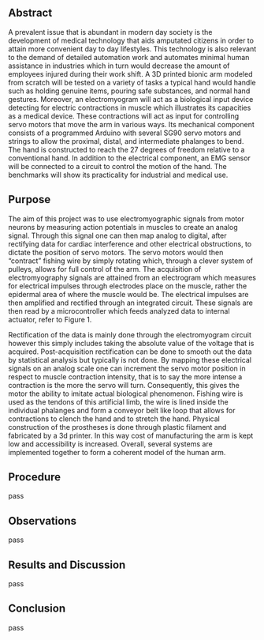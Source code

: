 <h2>Abstract</h2>
<p>A prevalent issue that is abundant in modern day society is the development of medical technology that aids amputated citizens in order to attain more convenient day to day lifestyles. This technology is also relevant to the demand of detailed automation work and automates minimal human assistance in industries which in turn would decrease the amount of employees injured during their work shift. A 3D printed bionic arm modeled from scratch will be tested on a variety of tasks a typical hand would handle such as holding genuine items, pouring safe substances, and normal hand gestures. Moreover, an electromyogram will act as a biological input device detecting for electric contractions in muscle which illustrates its capacities as a medical device. These contractions will act as input for controlling servo motors that move the arm in various ways. Its mechanical component consists of a programmed Arduino with several SG90 servo motors and strings to allow the proximal, distal, and intermediate phalanges to bend. The hand is constructed to reach the 27 degrees of freedom relative to a conventional hand. In addition to the electrical component, an EMG sensor will be connected to a circuit to control the motion of the hand. The benchmarks will show its practicality for industrial and medical use.
</p>
<h2>Purpose</h2>
<p>The aim of this project was to use electromyographic signals from motor neurons by measuring action potentials in muscles to create an analog signal. Through this signal one can then map analog to digital, after rectifying data for cardiac interference and other electrical obstructions, to dictate the position of servo motors. The servo motors would then “contract” fishing wire by simply rotating which, through a clever system of pulleys, allows for full control of the arm. The acquisition of electromyography signals are attained from an electrogram which measures for electrical impulses through electrodes place on the muscle, rather the epidermal area of where the muscle would be. The electrical impulses are then amplified and rectified through an integrated circuit. These signals are then read by a microcontroller which feeds analyzed data to internal actuator, refer to Figure 1.</p>
<p>Rectification of the data is mainly done through the electromyogram circuit however this simply includes taking the absolute value of the voltage that is acquired. Post-acquisition rectification can be done to smooth out the data by statistical analysis but typically is not done. By mapping these electrical signals on an analog scale one can increment the servo motor position in respect to muscle contraction intensity, that is to say the more intense a contraction is the more the servo will turn. Consequently, this gives the motor the ability to imitate actual biological phenomenon. Fishing wire is used as the tendons of this artificial limb, the wire is lined inside the individual phalanges and form a conveyor belt like loop that allows for contractions to clench the hand and to stretch the hand. Physical construction of the prostheses is done through plastic filament and fabricated by a 3d printer. In this way cost of manufacturing the arm is kept low and accessibility is increased. Overall, several systems are implemented together to form a coherent model of the human arm.</p>
<h2>Procedure</h2>
  <p>pass</p>
<h2>Observations</h2>
  <p>pass</p>
<h2>Results and Discussion </h2>
  <p>pass</p>
<h2>Conclusion</h2>
  <p>pass</p>
